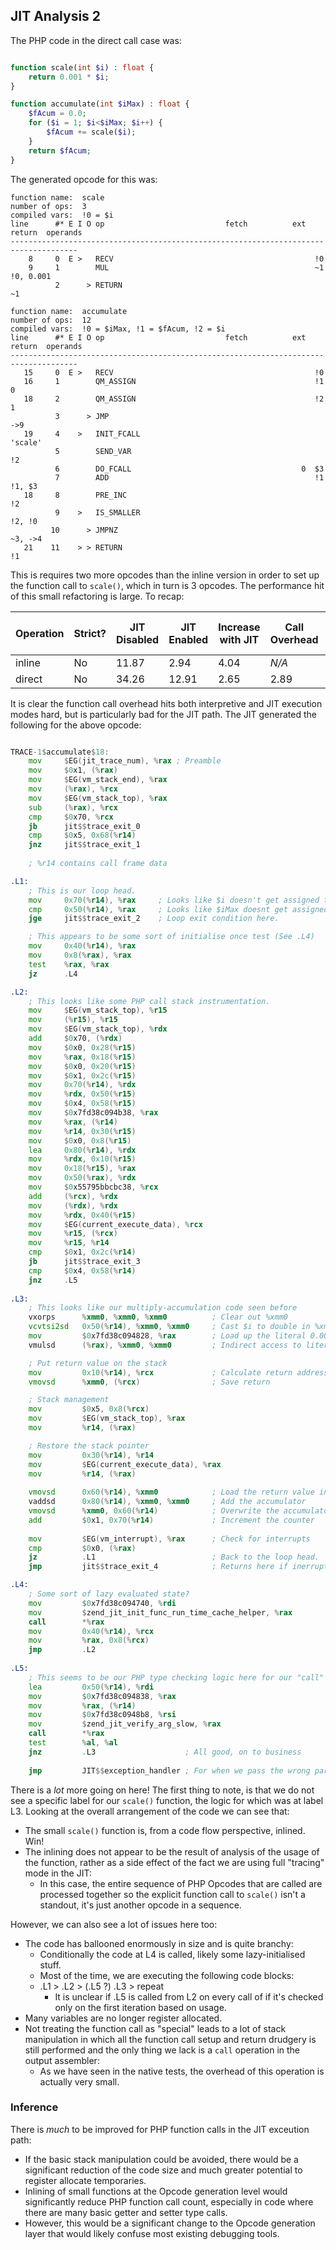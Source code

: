 ## JIT Analysis 2

The PHP code in the direct call case was:

```php

function scale(int $i) : float {
    return 0.001 * $i;
}

function accumulate(int $iMax) : float {
    $fAcum = 0.0;
    for ($i = 1; $i<$iMax; $i++) {
        $fAcum += scale($i);
    }
    return $fAcum;
}
```

The generated opcode for this was:

```
function name:  scale
number of ops:  3
compiled vars:  !0 = $i
line      #* E I O op                           fetch          ext  return  operands
-------------------------------------------------------------------------------------
    8     0  E >   RECV                                             !0      
    9     1        MUL                                              ~1      !0, 0.001
          2      > RETURN                                                   ~1

function name:  accumulate
number of ops:  12
compiled vars:  !0 = $iMax, !1 = $fAcum, !2 = $i
line      #* E I O op                           fetch          ext  return  operands
-------------------------------------------------------------------------------------
   15     0  E >   RECV                                             !0      
   16     1        QM_ASSIGN                                        !1      0
   18     2        QM_ASSIGN                                        !2      1
          3      > JMP                                                      ->9
   19     4    >   INIT_FCALL                                               'scale'
          5        SEND_VAR                                                 !2
          6        DO_FCALL                                      0  $3      
          7        ADD                                              !1      !1, $3
   18     8        PRE_INC                                                  !2
          9    >   IS_SMALLER                                               !2, !0
         10      > JMPNZ                                                    ~3, ->4
   21    11    > > RETURN                                                   !1
```

This is requires two more opcodes than the inline version in order to set up the function call to `scale()`, which in turn is 3 opcodes. The performance hit of this small refactoring is large. To recap:

| Operation | Strict? | JIT Disabled | JIT Enabled | Increase with JIT | Call Overhead | Call Overhead (JIT) |
| --------- | ------- | ------------ | ----------- | - | - | - |
| inline    | No      | 11.87        | 2.94        | 4.04 | _N/A_ | _N/A_ |
| direct    | No      | 34.26        | 12.91       | 2.65 | 2.89 | 4.39 |

It is clear the function call overhead hits both interpretive and JIT execution modes hard, but is particularly bad for the JIT path. The JIT generated the following for the above opcode:

```asm

TRACE-1$accumulate$18: 
    mov     $EG(jit_trace_num), %rax ; Preamble
    mov     $0x1, (%rax)
    mov     $EG(vm_stack_end), %rax
    mov     (%rax), %rcx
    mov     $EG(vm_stack_top), %rax
    sub     (%rax), %rcx
    cmp     $0x70, %rcx
    jb      jit$$trace_exit_0
    cmp     $0x5, 0x68(%r14)
	jnz     jit$$trace_exit_1
	
    ; %r14 contains call frame data

.L1:
    ; This is our loop head.
    mov     0x70(%r14), %rax     ; Looks like $i doesn't get assigned to a register this time. It lives at offset 0x70 on the stack
    cmp     0x50(%r14), %rax     ; Looks like $iMax doesnt get assigned to a register this time. It lives at offset 0x50 on the stack
    jge     jit$$trace_exit_2    ; Loop exit condition here.

    ; This appears to be some sort of initialise once test (See .L4)
    mov     0x40(%r14), %rax
    mov     0x8(%rax), %rax
    test    %rax, %rax
    jz      .L4

.L2:
    ; This looks like some PHP call stack instrumentation.
    mov     $EG(vm_stack_top), %r15
    mov     (%r15), %r15
    mov     $EG(vm_stack_top), %rdx
    add     $0x70, (%rdx)
    mov     $0x0, 0x28(%r15)
    mov     %rax, 0x18(%r15)
    mov     $0x0, 0x20(%r15)
    mov     $0x1, 0x2c(%r15)
    mov     0x70(%r14), %rdx
    mov     %rdx, 0x50(%r15)
    mov     $0x4, 0x58(%r15)
    mov     $0x7fd38c094b38, %rax
    mov     %rax, (%r14)
    mov     %r14, 0x30(%r15)
    mov     $0x0, 0x8(%r15)
    lea     0x80(%r14), %rdx
    mov     %rdx, 0x10(%r15)
    mov     0x18(%r15), %rax
    mov     0x50(%rax), %rdx
    mov     $0x55795bbcbc38, %rcx
    add     (%rcx), %rdx
    mov     (%rdx), %rdx
    mov     %rdx, 0x40(%r15)
    mov     $EG(current_execute_data), %rcx
    mov     %r15, (%rcx)
    mov     %r15, %r14
    cmp     $0x1, 0x2c(%r14)
    jb      jit$$trace_exit_3
    cmp     $0x4, 0x58(%r14)
    jnz     .L5
    
.L3:
    ; This looks like our multiply-accumulation code seen before
    vxorps      %xmm0, %xmm0, %xmm0          ; Clear out %xmm0
    vcvtsi2sd   0x50(%r14), %xmm0, %xmm0     ; Cast $i to double in %xmm0
    mov         $0x7fd38c094828, %rax        ; Load up the literal 0.001 address
    vmulsd      (%rax), %xmm0, %xmm0         ; Indirect access to literal

    ; Put return value on the stack
    mov         0x10(%r14), %rcx             ; Calculate return address
    vmovsd      %xmm0, (%rcx)                ; Save return

    ; Stack management
    mov         $0x5, 0x8(%rcx)
    mov         $EG(vm_stack_top), %rax
    mov         %r14, (%rax)

    ; Restore the stack pointer
    mov         0x30(%r14), %r14
    mov         $EG(current_execute_data), %rax
    mov         %r14, (%rax)
    
    vmovsd      0x60(%r14), %xmm0            ; Load the return value into %xmm0
    vaddsd      0x80(%r14), %xmm0, %xmm0     ; Add the accumulator
    vmovsd      %xmm0, 0x60(%r14)            ; Overwrite the accumulator
    add         $0x1, 0x70(%r14)             ; Increment the counter
    
    mov         $EG(vm_interrupt), %rax      ; Check for interrupts
    cmp         $0x0, (%rax)
    jz          .L1                          ; Back to the loop head.
    jmp         jit$$trace_exit_4            ; Returns here if inerrupted.

.L4:
    ; Some sort of lazy evaluated state?
    mov         $0x7fd38c094740, %rdi
    mov         $zend_jit_init_func_run_time_cache_helper, %rax
    call        *%rax
    mov         0x40(%r14), %rcx
    mov         %rax, 0x8(%rcx)
    jmp         .L2
    
.L5:
    ; This seems to be our PHP type checking logic here for our "call" to scale().
    lea         0x50(%r14), %rdi
    mov         $0x7fd38c094838, %rax
    mov         %rax, (%r14)
    mov         $0x7fd38c0948b8, %rsi
    mov         $zend_jit_verify_arg_slow, %rax
    call        *%rax
    test        %al, %al
    jnz         .L3                    ; All good, on to business
    
    jmp         JIT$$exception_handler ; For when we pass the wrong parameter type.

```
There is a _lot_ more going on here! The first thing to note, is that we do not see a specific label for our `scale()` function, the logic for which was at label L3. Looking at the overall arrangement of the code we can see that:

- The small `scale()` function is, from a code flow perspective, inlined. Win!
- The inlining does not appear to be the result of analysis of the usage of the function, rather as a side effect of the fact we are using full "tracing" mode in the JIT:
    - In this case, the entire sequence of PHP Opcodes that are called are processed together so the explicit function call to `scale()` isn't a standout, it's just another opcode in a sequence.

However, we can also see a lot of issues here too:

- The code has ballooned enormously in size and is quite branchy:
    - Conditionally the code at L4 is called, likely some lazy-initialised stuff.
    - Most of the time, we are executing the following code blocks:
    - .L1 > .L2 > (.L5 ?) .L3 > repeat
        - It is unclear if .L5 is called from L2 on every call of if it's checked only on the first iteration based on usage.
- Many variables are no longer register allocated.
- Not treating the function call as "special" leads to a lot of stack manipulation in which all the function call setup and return drudgery is still performed and the only thing we lack is a `call` operation in the output assembler:
    - As we have seen in the native tests, the overhead of this operation is actually very small.

### Inference

There is _much_ to be improved for PHP function calls in the JIT exceution path:

- If the basic stack manipulation could be avoided, there would be a significant reduction of the code size and much greater potential to register allocate temporaries.
- Inlining of small functions at the Opcode generation level would significantly reduce PHP function call count, especially in code where there are many basic getter and setter type calls.
- However, this would be a significant change to the Opcode generation layer that would likely confuse most existing debugging tools.



